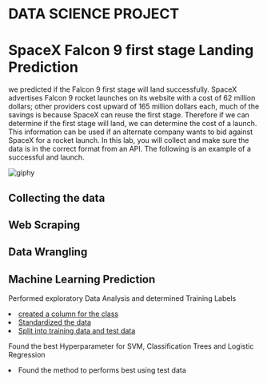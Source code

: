 # DATA SCIENCE PROJECT
# SpaceX Falcon 9 first stage Landing Prediction

<p>
we predicted if the Falcon 9 first stage will land successfully. SpaceX advertises Falcon 9 rocket launches on its website with a cost of 62 million dollars; other providers cost upward of 165 million dollars each, much of the savings is because SpaceX can reuse the first stage. Therefore if we can determine if the first stage will land, we can determine the cost of a launch. This information can be used if an alternate company wants to bid against SpaceX for a rocket launch. In this lab, you will collect and make sure the data is in the correct format from an API. The following is an example of a successful and launch.
</p>

![giphy](https://user-images.githubusercontent.com/53977573/173599312-49e7ca1d-6f3b-427c-bc19-10d9a490f5b6.gif)

## Collecting the data
## Web Scraping
## Data Wrangling
## Machine Learning Prediction
<p>
Performed  exploratory Data Analysis and determined Training Labels
</p>
<u>
<li> created a column for the class</li>
<li> Standardized the data</li>
<li> Split into training data and test data</li>
</u>

<p>
Found the best Hyperparameter for SVM, Classification Trees and Logistic Regression
</p>
<li>Found the method to performs best using test data</li>
